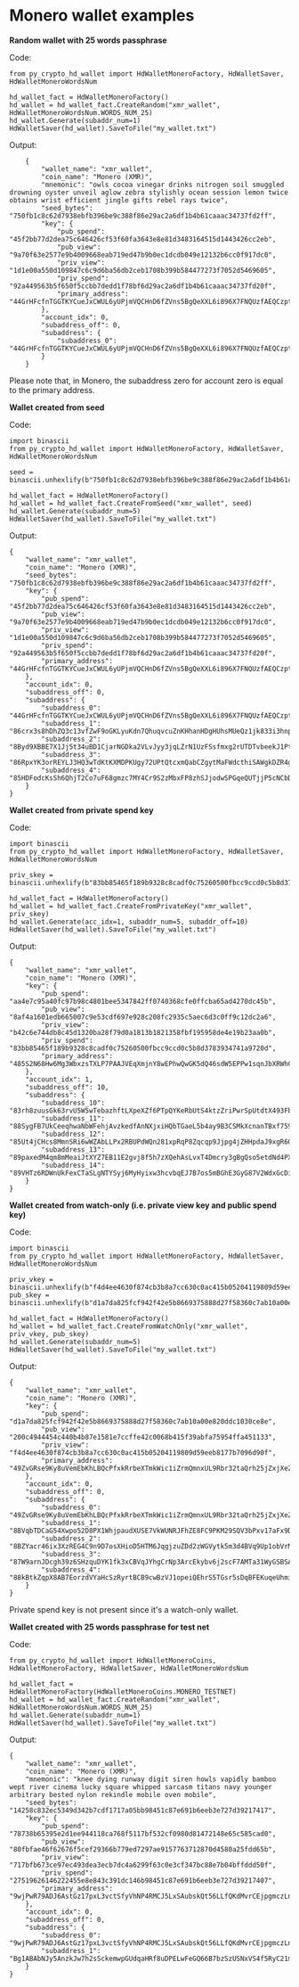 # Monero wallet examples

**Random wallet with 25 words passphrase**

Code:

    from py_crypto_hd_wallet import HdWalletMoneroFactory, HdWalletSaver, HdWalletMoneroWordsNum

    hd_wallet_fact = HdWalletMoneroFactory()
    hd_wallet = hd_wallet_fact.CreateRandom("xmr_wallet", HdWalletMoneroWordsNum.WORDS_NUM_25)
    hd_wallet.Generate(subaddr_num=1)
    HdWalletSaver(hd_wallet).SaveToFile("my_wallet.txt")

Output:

        {
            "wallet_name": "xmr_wallet",
            "coin_name": "Monero (XMR)",
            "mnemonic": "owls cocoa vinegar drinks nitrogen soil smuggled drowning oyster unveil aglow zebra stylishly ocean session lemon twice obtains wrist efficient jingle gifts rebel rays twice",
            "seed_bytes": "750fb1c8c62d7938ebfb396be9c388f86e29ac2a6df1b4b61caaac34737fd2ff",
            "key": {
                "pub_spend": "45f2bb77d2dea75c646426cf53f60fa3643e8e81d3483164515d1443426cc2eb",
                "pub_view": "9a70f63e2577e9b4009668eab719ed47b9b0ec1dcdb049e12132b6cc0f917dc0",
                "priv_view": "1d1e00a550d109847c6c9d6ba56db2ceb1708b399b584477273f7052d5469605",
                "priv_spend": "92a449563b5f650f5ccbb7dedd1f78bf6d29ac2a6df1b4b61caaac34737fd20f",
                "primary_address": "44GrHFcfnTGGTKYCueJxCWUL6yUPjmVQCHnD6fZVns5BgQeXXL6i896X7FNQUzfAEQCzptzFY7uGtef3KF5vPRQgNfT1Lfx"
            },
            "account_idx": 0,
            "subaddress_off": 0,
            "subaddress": {
                "subaddress_0": "44GrHFcfnTGGTKYCueJxCWUL6yUPjmVQCHnD6fZVns5BgQeXXL6i896X7FNQUzfAEQCzptzFY7uGtef3KF5vPRQgNfT1Lfx"
            }
        }

Please note that, in Monero, the subaddress zero for account zero is equal to the primary address.

**Wallet created from seed**

Code:

    import binascii
    from py_crypto_hd_wallet import HdWalletMoneroFactory, HdWalletSaver, HdWalletMoneroWordsNum

    seed = binascii.unhexlify(b"750fb1c8c62d7938ebfb396be9c388f86e29ac2a6df1b4b61caaac34737fd2ff")

    hd_wallet_fact = HdWalletMoneroFactory()
    hd_wallet = hd_wallet_fact.CreateFromSeed("xmr_wallet", seed)
    hd_wallet.Generate(subaddr_num=5)
    HdWalletSaver(hd_wallet).SaveToFile("my_wallet.txt")

Output:

    {
        "wallet_name": "xmr_wallet",
        "coin_name": "Monero (XMR)",
        "seed_bytes": "750fb1c8c62d7938ebfb396be9c388f86e29ac2a6df1b4b61caaac34737fd2ff",
        "key": {
            "pub_spend": "45f2bb77d2dea75c646426cf53f60fa3643e8e81d3483164515d1443426cc2eb",
            "pub_view": "9a70f63e2577e9b4009668eab719ed47b9b0ec1dcdb049e12132b6cc0f917dc0",
            "priv_view": "1d1e00a550d109847c6c9d6ba56db2ceb1708b399b584477273f7052d5469605",
            "priv_spend": "92a449563b5f650f5ccbb7dedd1f78bf6d29ac2a6df1b4b61caaac34737fd20f",
            "primary_address": "44GrHFcfnTGGTKYCueJxCWUL6yUPjmVQCHnD6fZVns5BgQeXXL6i896X7FNQUzfAEQCzptzFY7uGtef3KF5vPRQgNfT1Lfx"
        },
        "account_idx": 0,
        "subaddress_off": 0,
        "subaddress": {
            "subaddress_0": "44GrHFcfnTGGTKYCueJxCWUL6yUPjmVQCHnD6fZVns5BgQeXXL6i896X7FNQUzfAEQCzptzFY7uGtef3KF5vPRQgNfT1Lfx",
            "subaddress_1": "86crx3s8hDhZQ3c13vfZwF9oGKLyuKdn7QhuqvcuZnKHhanHDgHUhsMUeQz1jk833i3hnpynESNfqiabCgTBehCfQpn8bD5",
            "subaddress_2": "8Byd9XBBE7X1Jj5t34uBD1CjarNGDka2VLvJyy3jqLZrN1UzFSsfmxg2rUTDTvbeekJ1PtFq9TFNzeZJZVgPquYq3Aa4LEU",
            "subaddress_3": "86RpxYK3orREYLJ3HQ3wTdKtKXMDPKUgy72UPtQtcxmQabCZgytMaFWdcthiSAWgkDZR4gLfSSVWwVsXvUwDGdiaGVhCqwN",
            "subaddress_4": "85HDFodcKsSh6QhjT2Co7uF68gmzc7MY4Cr9S2zMbxFP8zhSJjodwSPGqeQUTjjP5cNCbDMA8dp5ienHUVoQUBzTTfXxmp4"
        }
    }

**Wallet created from private spend key**

Code:

    import binascii
    from py_crypto_hd_wallet import HdWalletMoneroFactory, HdWalletSaver, HdWalletMoneroWordsNum

    priv_skey = binascii.unhexlify(b"83bb85465f189b9328c8cadf0c75260500fbcc9ccd0c5b8d3783934741a9720d")

    hd_wallet_fact = HdWalletMoneroFactory()
    hd_wallet = hd_wallet_fact.CreateFromPrivateKey("xmr_wallet", priv_skey)
    hd_wallet.Generate(acc_idx=1, subaddr_num=5, subaddr_off=10)
    HdWalletSaver(hd_wallet).SaveToFile("my_wallet.txt")

Output:

    {
        "wallet_name": "xmr_wallet",
        "coin_name": "Monero (XMR)",
        "key": {
            "pub_spend": "aa4e7c95a40fc97b98c4801bee5347842ff0740368cfe0ffcba65ad4270dc45b",
            "pub_view": "8af4a1601edb665007c9e53cdf697e928c208fc2935c5aec6d3c0ff9c12dc2a6",
            "priv_view": "b42c6e744db8c45d1320ba28f79d0a1813b1821358fbf195958de4e19b23aa0b",
            "priv_spend": "83bb85465f189b9328c8cadf0c75260500fbcc9ccd0c5b8d3783934741a9720d",
            "primary_address": "485S2N68Hw6Mg3WbxzsTXLP7PAAJVEqXmjnY8wEPhwQwGK5dQ46sdW5EPPw1sqnJbXRWhCX9zdcKjgYdqa7WMAGhKoBhm5U"
        },
        "account_idx": 1,
        "subaddress_off": 10,
        "subaddress": {
            "subaddress_10": "83rh8zuusGk63rvU5W5wTebazhftLXpeXZf6PTpQYKeRbUtS4ktzZriPwrSpUtdtX493FbWHH9kMi7P9cWa6GBCMVTdcDsM",
            "subaddress_11": "88SygFB7UkCeeqhwaNbWFehjAvzkedfAnNXjxiHQbTGaeL5b4ay9B3CSMkXcnanTBxf7591QZP8jyQMR4NHZMsuF2xwrTJq",
            "subaddress_12": "85Ut4jCHcs8MmnSRi6wWZAbLLPx2RBUPdWQn281xpRqP8Zqcqp9Jjpg4jZHHpdaJ9xgR6QCES9s1ZHiPFbP7kENJ1hPNaCr",
            "subaddress_13": "89paxedM4qm8mMeaiJtXYZ7EB11E2gvj8f5h7zXQehAsLvxT4Dmcry3gBgQso5etdNd4PXwMMoqV32mKCLWJS3418TM27cs",
            "subaddress_14": "89VHTz6RDWnUkFexCTaSLgNTYSyj6MyHyixw3hcvbqEJ7B7os5mBGhE3GyG87V2WdxGcDi8f8psHa3cjSdociBaxGUrdjha"
        }
    }

**Wallet created from watch-only (i.e. private view key and public spend key)**

Code:

    import binascii
    from py_crypto_hd_wallet import HdWalletMoneroFactory, HdWalletSaver, HdWalletMoneroWordsNum

    priv_vkey = binascii.unhexlify(b"f4d4ee4630f874cb3b8a7cc630c0ac415b05204119809d59eeb8177b7096d90f")
    pub_skey = binascii.unhexlify(b"d1a7da825fcf942f42e5b8669375888d27f58360c7ab10a00e820ddc1030ce8e")

    hd_wallet_fact = HdWalletMoneroFactory()
    hd_wallet = hd_wallet_fact.CreateFromWatchOnly("xmr_wallet", priv_vkey, pub_skey)
    hd_wallet.Generate(subaddr_num=5)
    HdWalletSaver(hd_wallet).SaveToFile("my_wallet.txt")

Output:

    {
        "wallet_name": "xmr_wallet",
        "coin_name": "Monero (XMR)",
        "key": {
            "pub_spend": "d1a7da825fcf942f42e5b8669375888d27f58360c7ab10a00e820ddc1030ce8e",
            "pub_view": "200c4944454c440b4b87e1581e7ccffe42c0068b415f39abfa75954ffa451133",
            "priv_view": "f4d4ee4630f874cb3b8a7cc630c0ac415b05204119809d59eeb8177b7096d90f",
            "primary_address": "49ZvGRse9Ky8uVemEbKhLBQcPfxkRrbeXTmkWic1iZrmQmnxUL9Rbr32taQrh25jZxjXeZscqKb28VmQX4hLiQ3A6oq7HQs"
        },
        "account_idx": 0,
        "subaddress_off": 0,
        "subaddress": {
            "subaddress_0": "49ZvGRse9Ky8uVemEbKhLBQcPfxkRrbeXTmkWic1iZrmQmnxUL9Rbr32taQrh25jZxjXeZscqKb28VmQX4hLiQ3A6oq7HQs",
            "subaddress_1": "8BVqbTDCaG54Xwpo52D8PX1WhjpaudXUSE7VkWUNRJFhZE8FC9PKM29SQV3bPxv17aFx9DvGSgan6DJLp8g3JYgMR2piiFG",
            "subaddress_2": "8BZYacr46ix3XzREG4C9n9D7osXHioD5HTM6JqgjzuZDd2zWGVytk5m3d4BVq9Up1obVrMGMf76MeRhb4G8ft2cq93zh1o6",
            "subaddress_3": "87W9arnJDcgh39z6SHzquDYK1fk3xCBVqJYhgCrNp3ArcEkybv6j2scF7AMTa31WyGSBSA6WNkjBQahidUSpC5dT3JJgpGq",
            "subaddress_4": "88kBtkZqpX8AB7EorzdVYaHcSzRyrtBCB9cwBzVJ1opeiQEhrS5TGsr5sDqBFEKuqeUhmi3cEthpRRpgJWeNzwRMQhUQSho"
        }
    }

Private spend key is not present since it's a watch-only wallet.

**Wallet created with 25 words passphrase for test net**

Code:

    from py_crypto_hd_wallet import HdWalletMoneroCoins, HdWalletMoneroFactory, HdWalletSaver, HdWalletMoneroWordsNum

    hd_wallet_fact = HdWalletMoneroFactory(HdWalletMoneroCoins.MONERO_TESTNET)
    hd_wallet = hd_wallet_fact.CreateRandom("xmr_wallet", HdWalletMoneroWordsNum.WORDS_NUM_25)
    hd_wallet.Generate(subaddr_num=1)
    HdWalletSaver(hd_wallet).SaveToFile("my_wallet.txt")

Output:

    {
        "wallet_name": "xmr_wallet",
        "coin_name": "Monero (XMR)",
        "mnemonic": "knee dying runway digit siren howls vapidly bamboo wept river cinema lucky square whipped sarcasm titans navy younger arbitrary bested nylon rekindle mobile oven mobile",
        "seed_bytes": "14258c832ec5349d342b7cdf1717a05bb98451c87e691b6eeb3e727d39217417",
        "key": {
            "pub_spend": "78738b65395e2d1ee944118ca768f5117bf532cf0980d81472148e65c585cad0",
            "pub_view": "80fbfae46f62676f5cef29366b779ed7297ae9157763712870d4580a25fdd65b",
            "priv_view": "717bfb673ce97ec493dea3ecb7dc4a6299f63c0e3cf347bc88e7b04bffddd50f",
            "priv_spend": "27519626146222455e8e843c391dc146b98451c87e691b6eeb3e727d39217407",
            "primary_address": "9wjPwR79ADJ6AstGz17pxL3vctSfyVhNP4RMCJ5LxSAubskQt56LLfQKdMvrCEjpgmczLnuB93ZFv7mKu7kRVvKFBKzsWvL"
        },
        "account_idx": 0,
        "subaddress_off": 0,
        "subaddress": {
            "subaddress_0": "9wjPwR79ADJ6AstGz17pxL3vctSfyVhNP4RMCJ5LxSAubskQt56LLfQKdMvrCEjpgmczLnuB93ZFv7mKu7kRVvKFBKzsWvL",
            "subaddress_1": "Bg1ABAbNJy5AnzkJw7h2sSckemwpGUdqaHRf8uDPELwFeGQ66B7bzSzUSNxVS4f5RyC21mDByVX4HWWUMtysPFJZ3E7o4AM"
        }
    }
